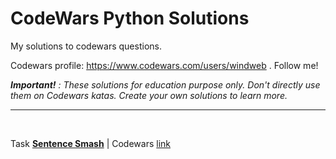 # CodeWars Python Solutions

My solutions to codewars questions.

Codewars profile: https://www.codewars.com/users/windweb . Follow me!

***Important!*** *: These solutions for education purpose only. Don't directly use them on Codewars katas. Create your own solutions to learn more.*

---
<br>

 Task [**Sentence Smash**](blob/master/Python/sentenceSmash.md) | Codewars [link](https://www.codewars.com/kata/53dc23c68a0c93699800041d/) 

